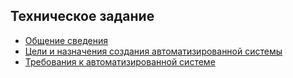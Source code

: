 ## Техническое задание

- [Общение сведения](./ОбщиеСведения.md)
- [Цели и назначения создания автоматизированной системы](./ЦелиИназначения.md)
- [Требования к автоматизированной системе](./Требования.md)
